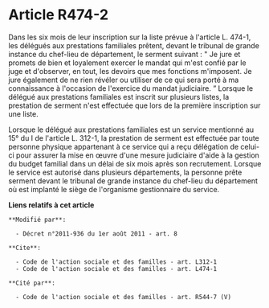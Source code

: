 # Article R474-2

Dans les six mois de leur inscription sur la liste prévue à l'article L. 474-1, les délégués aux prestations familiales
prêtent, devant le tribunal de grande instance du chef-lieu de département, le serment suivant : " Je jure et promets de bien
et loyalement exercer le mandat qui m'est confié par le juge et d'observer, en tout, les devoirs que mes fonctions
m'imposent. Je jure également de ne rien révéler ou utiliser de ce qui sera porté à ma connaissance à l'occasion de
l'exercice du mandat judiciaire. ” Lorsque le délégué aux prestations familiales est inscrit sur plusieurs listes, la
prestation de serment n'est effectuée que lors de la première inscription sur une liste. 

Lorsque le délégué aux prestations familiales est un service mentionné au 15° du I de l'article L. 312-1, la prestation de
serment est effectuée par toute personne physique appartenant à ce service qui a reçu délégation de celui-ci pour assurer la
mise en œuvre d'une mesure judiciaire d'aide à la gestion du budget familial dans un délai de six mois après son recrutement.
Lorsque le service est autorisé dans plusieurs départements, la personne prête serment devant le tribunal de grande instance
du chef-lieu du département où est implanté le siège de l'organisme gestionnaire du service.

**Liens relatifs à cet article**

	**Modifié par**:

	  - Décret n°2011-936 du 1er août 2011 - art. 8

	**Cite**:

	  - Code de l'action sociale et des familles - art. L312-1
	  - Code de l'action sociale et des familles - art. L474-1

	**Cité par**:

	  - Code de l'action sociale et des familles - art. R544-7 (V)
